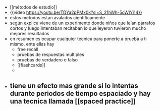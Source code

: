 - [[métodos de estudio]]
- {{video https://youtu.be/TDYa2pPMx0k?si=S_21hWh-5oWIYi14}}
- estos metodos estan avalados cientificamente
- según explica viene de un experimento donde niños que leían párrafos cortos y luego intentaban recitaban lo que leyeron tuvieron mucho mejores resultados
- en resumen es ocupar cualquier tecnica para ponerte a prueba a ti mismo. ente ellas hay
	- free recall
	- pruebas de respuestas multiples
	- pruebas de verdadero o falso
	- [[flashcards]]
	-
- tiene un efecto mas grande si lo intentas durante periodos de tiempo espaciado y hay una tecnica llamada [[spaced practice]]
	-